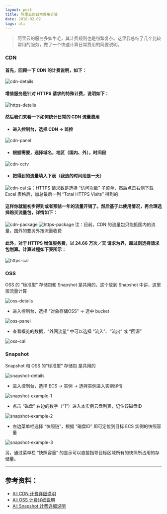 ```yaml
---
layout: post
title: 阿里云的日常费用计算
date: 2018-02-02
tags: ali
---
```


> 阿里云的服务多如牛毛，其计费规则也是纷繁复杂。这里我总结了几个比较常用的服务，做了一个快速计算日常费用的简要说明。

### CDN

#### 首先，回顾一下 CDN 的计费说明，如下：

![cdn-details](/assets/img/posts/2018/ali-cost/cdn-details.png "CDN cost details")

#### 增值服务是针对 HTTPS 请求的特殊计费，说明如下：

![https-details](/assets/img/posts/2018/ali-cost/https-details.png "CDN HTTPS details")

#### 然后我们来看一下如何统计日常的 CDN 流量费用

* #### 进入控制台，选择 CDN -> 监控

![cdn-panel](/assets/img/posts/2018/ali-cost/cdn-panel.png "CDN panel")

* #### 根据需要，选择域名，地区（国内、外），时间段

![cdn-cctv](/assets/img/posts/2018/ali-cost/cdn-cctv.png "CDN CCTV")

* #### 把得到的流量填入下表（我选的时间段是一天）

![cdn-cal](/assets/img/posts/2018/ali-cost/cdn-cal.jpeg "CDN calculation")
注：HTTPS 请求数是选择 “访问次数” 子菜单，然后点击右侧下载 Excel 表格后，加总最后一列 “Total HTTPS Visits” 得到的

#### 这样你就能初步得到或者预估一年的流量开销了。然后基于此使用情况，再合理选择购买流量包，详情如下：

![cdn-package](/assets/img/posts/2018/ali-cost/cdn-package.png "CDN package")
![https-package](/assets/img/posts/2018/ali-cost/https-package.png "HTTPS package")
注：目前，CDN 的流量包只能抵国内的流量，国外的要另外按流量收费

#### 此外，对于 HTTPS 增值服务费，以 24.66 万次／天 请求为界，超过则选择请求包划算。计算过程如下表所示：

![https-cal](/assets/img/posts/2018/ali-cost/https-cal.jpeg "HTTPS calculation")

### OSS

OSS 的 “标准型” 存储包和 Snapshot 是共用的，这个放到 Snapshot 中讲，这里按流量计算

![oss-details](/assets/img/posts/2018/ali-cost/oss-details.png "OSS cost details")

* 进入控制台，选择 “对象存储OSS” -> 选中 bucket

![oss-panel](/assets/img/posts/2018/ali-cost/oss-panel.png "OSS panel")

* 查看概览的数据，“外网流量” 中可以选择 “流入”、“流出” 或 “回源”

![oss-cal](/assets/img/posts/2018/ali-cost/oss-cal.jpeg "OSS calculation")

### Snapshot

Snapshot 和 OSS 的“标准型” 存储包 是共用的

![snapshot-details](/assets/img/posts/2018/ali-cost/snapshot-details.png "Snapshot cost details")

* 进入控制台，选择 ECS -> 实例 -> 选择实例进入实例详情

![snapshot-example-1](/assets/img/posts/2018/ali-cost/snapshot-example-1.png "Snapshot Panel")

* 点击 “磁盘” 右边的数字（“1”）进入本实例云盘列表，记住该磁盘ID

![snapshot-example-2](/assets/img/posts/2018/ali-cost/snapshot-example-2.png "Snapshot Panel")

* 左边菜单栏选择 “快照链”，根据 “磁盘ID” 即可定位到目标 ECS 实例的快照容量

![snapshot-example-3](/assets/img/posts/2018/ali-cost/snapshot-example-3.png "Snapshot Panel")

另，通过菜单栏 “快照容量” 的显示可以直接指导目标区域所有的快照所占用的存储量。

---

## 参考资料：

* [Ali CDN 计费详细说明](https://www.aliyun.com/price/product?spm=5176.7933777.598288.btn3.7df156f5pK2gO2#/cdn/detail)
* [Ali OSS 计费详细说明](https://cn.aliyun.com/price/product?spm=5176.doc27271.2.4.6MFEZS#/oss/detail)
* [Ali Snapshot 计费详细说明](https://cn.aliyun.com/price/product?spm=5176.doc27271.2.4.6MFEZS#/snapshot/detail)